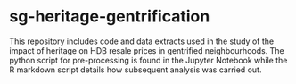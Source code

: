 # sg-heritage-gentrification

This repository includes code and data extracts used in the study of the impact of heritage on HDB resale prices in gentrified neighbourhoods. The python script for pre-processing is found in the Jupyter Notebook while the R markdown script details how subsequent analysis was carried out. 
